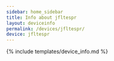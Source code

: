 ```yaml
---
sidebar: home_sidebar
title: Info about jfltespr
layout: deviceinfo
permalink: /devices/jfltespr/
device: jfltespr
---
```

{% include templates/device_info.md %}
